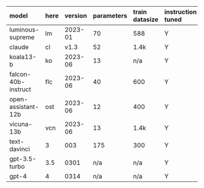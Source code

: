 | model               | here   | version   | parameters   | train datasize   | instruction tuned   |
|:--------------------|:-------|:----------|:-------------|:-----------------|:--------------------|
| luminous-supreme    | lm     | 2023-01   | 70           | 588              | Y                   |
| claude              | cl     | v1.3      | 52           | 1.4k             | Y                   |
| koala13-b           | ko     | 2023-06   | 13           | n/a              | Y                   |
| falcon-40b-instruct | flc    | 2023-06   | 40           | 600              | Y                   |
| open-assistant-12b  | ost    | 2023-06   | 12           | 400              | Y                   |
| vicuna-13b          | vcn    | 2023-06   | 13           | 1.4k             | Y                   |
| text-davinci        | 3      | 003       | 175          | 300              | Y                   |
| gpt-3.5-turbo       | 3.5    | 0301      | n/a          | n/a              | Y                   |
| gpt-4               | 4      | 0314      | n/a          | n/a              | Y                   |